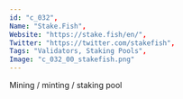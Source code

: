 ```yaml
--- 
id: "c_032", 
Name: "Stake.Fish", 
Website: "https://stake.fish/en/", 
Twitter: "https://twitter.com/stakefish", 
Tags: "Validators, Staking Pools", 
Image: "c_032_00_stakefish.png" 
--- 
```

<!--lang:en--> 
Mining / minting / staking pool
<!--lang:es--] 
Minería / acuñación / grupo de participación
<!--lang:de--] 
Mining / Minting / Staking-Pool
<!--lang:fr--] 
Pool minier / monnayeur / jalonnement
<!--lang:pl--] 
Górnictwo / bicie / tyczenie puli
<!--lang:uk--] 
Майнінг / карбування / стейкинг-пул
[!--lang:*--> 
